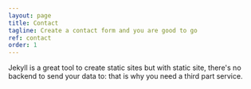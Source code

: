 ```yaml
---
layout: page
title: Contact
tagline: Create a contact form and you are good to go
ref: contact
order: 1
---
```


Jekyll is a great tool to create static sites but with static site, there's no backend to send your data to: that is why you need a third part service.



<!---
[Go to the Home Page]({{ '/' | absolute_url }})
![image](/assets/images/numbers14.jpg)
-->
